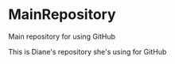 # MainRepository
Main repository for using GitHub

This is Diane's repository she's using for GitHub
